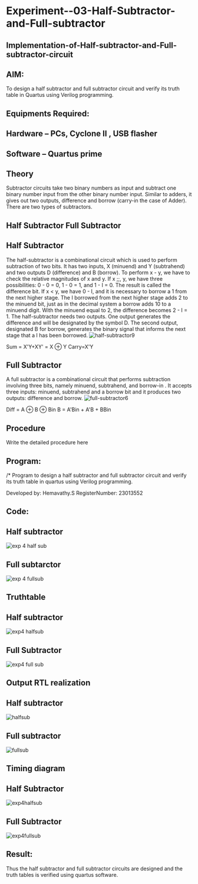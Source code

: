 # Experiment--03-Half-Subtractor-and-Full-subtractor
## Implementation-of-Half-subtractor-and-Full-subtractor-circuit
## AIM:
To design a half subtractor and full subtractor circuit and verify its truth table in Quartus using Verilog programming.

## Equipments Required:
## Hardware – PCs, Cyclone II , USB flasher
## Software – Quartus prime
## Theory
Subtractor circuits take two binary numbers as input and subtract one binary number input from the other binary number input. Similar to adders, it gives out two outputs, difference and borrow (carry-in the case of Adder). There are two types of subtractors.

## Half Subtractor Full Subtractor
## Half Subtractor
The half-subtractor is a combinational circuit which is used to perform subtraction of two bits. It has two inputs, X (minuend) and Y (subtrahend) and two outputs D (difference) and B (borrow). To perform x - y, we have to check the relative magnitudes of x and y. If x ;;, y, we have three possibilities: 0 - 0 = 0, 1 - 0 = 1, and 1 - I = 0. The result is called the difference bit. If x < y, we have 0 - I, and it is necessary to borrow a 1 from the next higher stage. The I borrowed from the next higher stage adds 2 to the minuend bit, just as in the decimal system a borrow adds 10 to a minuend digit. With the minuend equal to 2, the difference becomes 2 - I = 1. The half-subtractor needs two outputs. One output generates the difference and will be designated by the symbol D. The second output, designated B for borrow, generates the binary signal that informs the next stage that a I has been borrowed.
![half-subtractor9](https://user-images.githubusercontent.com/36288975/166112538-58c3bc7c-ee5d-4e6a-ac8d-8e8328efe27a.png)


Sum = X'Y+XY' = X ⊕ Y
Carry=X'Y

## Full Subtractor
A full subtractor is a combinational circuit that performs subtraction involving three bits, namely minuend, subtrahend, and borrow-in . It accepts three inputs: minuend, subtrahend and a borrow bit and it produces two outputs: difference and borrow. 
![full-subtractor6](https://user-images.githubusercontent.com/36288975/166112541-24c68359-3de8-4674-ae22-8272ffc385ed.png)


Diff = A ⊕ B ⊕ Bin B = A'Bin + A'B + BBin

## Procedure



Write the detailed procedure here 


## Program:
/*
Program to design a half subtractor and full subtractor circuit and verify its truth table in quartus using Verilog programming.


Developed by: Hemavathy.S
RegisterNumber: 23013552 



## Code: 

## Half subtractor
![exp 4 half sub](https://github.com/Hemaatchu/Experiment--03-Half-Subtractor-and-Full-subtractor/assets/147328300/f701d982-8ad6-4b69-a01a-0eae610266d0)

## Full subtarctor
![exp 4 fullsub](https://github.com/Hemaatchu/Experiment--03-Half-Subtractor-and-Full-subtractor/assets/147328300/2692913b-1c5b-4e13-8f70-3f5e0b37c399)


## Truthtable

## Half subtractor

![exp4 halfsub](https://github.com/Hemaatchu/Experiment--03-Half-Subtractor-and-Full-subtractor/assets/147328300/02cc0094-56e1-4b0e-8c92-27440279a610)

## Full Subtractor

![exp4 full sub](https://github.com/Hemaatchu/Experiment--03-Half-Subtractor-and-Full-subtractor/assets/147328300/81bc5ff0-32d0-4e36-af3e-262b0653f382)


## Output RTL realization

## Half subtractor


![halfsub](https://github.com/Hemaatchu/Experiment--03-Half-Subtractor-and-Full-subtractor/assets/147328300/089e5857-fa59-47ec-83eb-d1bd29af4055)


## Full subtractor



![fullsub](https://github.com/Hemaatchu/Experiment--03-Half-Subtractor-and-Full-subtractor/assets/147328300/02b341e6-3fb4-4c00-9e02-bb7f4a235940)
 

## Timing diagram 

## Half Subtractor

![exp4halfsub](https://github.com/Hemaatchu/Experiment--03-Half-Subtractor-and-Full-subtractor/assets/147328300/6406266b-ab36-4a1b-83c0-f52c2c47975c)


## Full Subtractor

![exp4fullsub](https://github.com/Hemaatchu/Experiment--03-Half-Subtractor-and-Full-subtractor/assets/147328300/01604279-0fb9-4453-a62b-517e4937a4e1)


## Result:
Thus the half subtractor and full subtractor circuits are designed and the truth tables is verified using quartus software.
